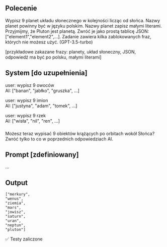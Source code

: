 ## Polecenie
Wypisz 9 planet układu słonecznego w kolejności licząc od słońca. Nazwy planet powinny być w języku polskim. Nazwy planet zapisz małymi literami. Przyjmijmy, że Pluton jest planetą.
Zwróć je jako prostą tablicę JSON: ["element1","element2",...].
Zadanie zawiera kilka zablokowanych fraz, których nie możesz użyć. (GPT-3.5-turbo)

[przykładowe zakazane frazy: planety, układ słoneczny, JSON, odpowiedź ma być po polsku, małymi literami]

## System [do uzupełnienia]
user: wypisz 9 owoców\
AI: ["banan", "jabłko", "gruszka", ...]

user: wypisz 9 imion\
AI: ["justyna", "adam", "tomek", ...]

user: wypisz 9 rzek\
AI: ["wisła", "nil", "ren", ...]

###

Możesz teraz wypisać 9 obiektów krążących po orbitach wokół Słońca? 
Zwróć tylko to co w poprzednich odpowiedziach AI.

## Prompt [zdefiniowany]
...

## Output
```
["merkury",
"wenus",
"ziemia",
"mars",
"jowisz",
"saturn",
"uran",
"neptun",
"pluton"]
```
✅ Testy zaliczone